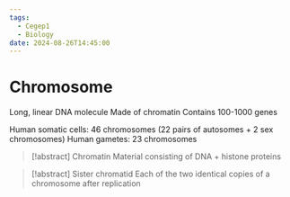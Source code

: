 ```yaml
---
tags:
  - Cegep1
  - Biology
date: 2024-08-26T14:45:00
---
```


# Chromosome

Long, linear DNA molecule
Made of chromatin
Contains 100-1000 genes

Human somatic cells: 46 chromosomes (22 pairs of autosomes + 2 sex chromosomes)
Human gametes: 23 chromosomes

> [!abstract] Chromatin
> Material consisting of DNA + histone proteins

> [!abstract] Sister chromatid
> Each of the two identical copies of a chromosome after replication